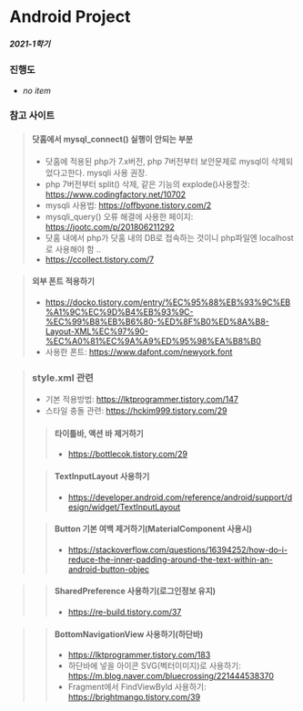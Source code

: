 # Android Project
##### 2021-1학기

### 진행도
- *no item*
### 참고 사이트
> #### 닷홈에서 mysql_connect() 실행이 안되는 부분
> - 닷홈에 적용된 php가 7.x버전, php 7버전부터 보안문제로 mysql이 삭제되었다고한다. mysqli 사용 권장.
> - php 7버전부터 split() 삭제, 같은 기능의 explode()사용할것: https://www.codingfactory.net/10702
> - mysqli 사용법: https://offbyone.tistory.com/2
> - mysqli_query() 오류 해결에 사용한 페이지: https://jootc.com/p/201806211292
> - 닷홈 내에서 php가 닷홈 내의 DB로 접속하는 것이니 php파일엔 localhost로 사용해야 함 ..
> - https://ccollect.tistory.com/7

> #### 외부 폰트 적용하기
> - https://docko.tistory.com/entry/%EC%95%88%EB%93%9C%EB%A1%9C%EC%9D%B4%EB%93%9C-%EC%99%B8%EB%B6%80-%ED%8F%B0%ED%8A%B8-Layout-XML%EC%97%90-%EC%A0%81%EC%9A%A9%ED%95%98%EA%B8%B0
> - 사용한 폰트: https://www.dafont.com/newyork.font

> ### style.xml 관련
> - 기본 적용방법: https://lktprogrammer.tistory.com/147
> - 스타일 충돌 관련: https://hckim999.tistory.com/29
>
>  > #### 타이틀바, 액션 바 제거하기
>  > - https://bottlecok.tistory.com/29
>
>  > #### TextInputLayout 사용하기
>  > - https://developer.android.com/reference/android/support/design/widget/TextInputLayout
>
>  > #### Button 기본 여백 제거하기(MaterialComponent 사용시)
>  > - https://stackoverflow.com/questions/16394252/how-do-i-reduce-the-inner-padding-around-the-text-within-an-android-button-objec

>  > #### SharedPreference 사용하기(로그인정보 유지)
>  > - https://re-build.tistory.com/37

>  > #### BottomNavigationView 사용하기(하단바)
>  > - https://lktprogrammer.tistory.com/183
>  > - 하단바에 넣을 아이콘 SVG(벡터이미지)로 사용하기: https://m.blog.naver.com/bluecrossing/221444538370
>  > - Fragment에서 FindViewById 사용하기: https://brightmango.tistory.com/39
